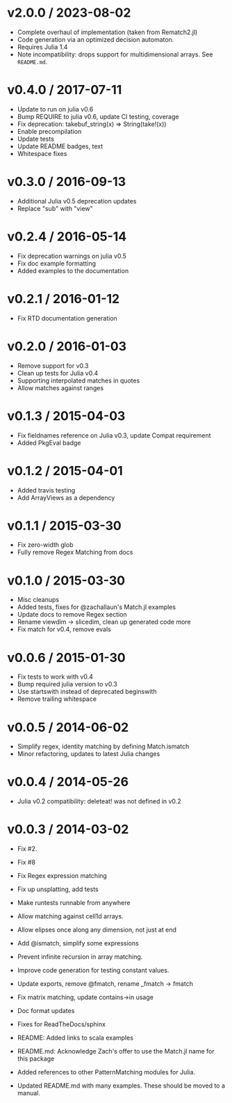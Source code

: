 v2.0.0 / 2023-08-02
===================

  * Complete overhaul of implementation (taken from Rematch2.jl)
  * Code generation via an optimized decision automaton.
  * Requires Julia 1.4
  * Note incompatibility: drops support for multidimensional arrays.  See `README.md`.

v0.4.0 / 2017-07-11
==================

  * Update to run on julia v0.6
  * Bump REQUIRE to julia v0.6, update CI testing, coverage
  * Fix deprecation: takebuf_string(x) => String(take!(x))
  * Enable precompilation
  * Update tests
  * Update README badges, text
  * Whitespace fixes

v0.3.0 / 2016-09-13
==================

  * Additional Julia v0.5 deprecation updates
  * Replace "sub" with "view"

v0.2.4 / 2016-05-14
===================

  * Fix deprecation warnings on julia v0.5
  * Fix doc example formatting
  * Added examples to the documentation

v0.2.1 / 2016-01-12
===================

  * Fix RTD documentation generation

v0.2.0 / 2016-01-03
===================

  * Remove support for v0.3
  * Clean up tests for Julia v0.4
  * Supporting interpolated matches in quotes
  * Allow matches against ranges

v0.1.3 / 2015-04-03
===================

  * Fix fieldnames reference on Julia v0.3, update Compat requirement
  * Added PkgEval badge

v0.1.2 / 2015-04-01
===================

  * Added travis testing
  * Add ArrayViews as a dependency

v0.1.1 / 2015-03-30
===================

  * Fix zero-width glob
  * Fully remove Regex Matching from docs

v0.1.0 / 2015-03-30
===================

  * Misc cleanups
  * Added tests, fixes for @zachallaun's Match.jl examples
  * Update docs to remove Regex section
  * Rename viewdim -> slicedim, clean up generated code more
  * Fix match for v0.4, remove evals

v0.0.6 / 2015-01-30
===================

  * Fix tests to work with v0.4
  * Bump required julia version to v0.3
  * Use startswith instead of deprecated beginswith
  * Remove trailing whitespace

v0.0.5 / 2014-06-02
===================

  * Simplify regex, identity matching by defining Match.ismatch
  * Minor refactoring, updates to latest Julia changes

v0.0.4 / 2014-05-26
===================

  * Julia v0.2 compatibility: deleteat! was not defined in v0.2

v0.0.3 / 2014-03-02
===================

  * Fix #2.
  * Fix #8
  * Fix Regex expression matching
  * Fix up unsplatting, add tests
  * Make runtests runnable from anywhere
  * Allow matching against cell1d arrays.
  * Allow elipses once along any dimension, not just at end
  * Add @ismatch, simplify some expressions
  * Prevent infinite recursion in array matching.
  * Improve code generation for testing constant values.
  * Update exports, remove @fmatch, rename _fmatch -> fmatch
  * Fix matrix matching, update contains->in usage

  * Doc format updates
  * Fixes for ReadTheDocs/sphinx

  * README: Added links to scala examples
  * README.md: Acknowledge Zach's offer to use the Match.jl name for this package
  * Added references to other PatternMatching modules for Julia.
  * Updated README.md with many examples.  These should be moved to a manual.

